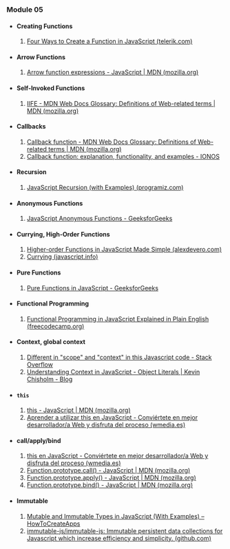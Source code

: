 ### Module 05

- #### Creating Functions
	1. [Four Ways to Create a Function in JavaScript (telerik.com)](https://www.telerik.com/blogs/four-ways-to-create-a-function-in-javascript)
- #### Arrow Functions
	1. [Arrow function expressions - JavaScript | MDN (mozilla.org)](https://developer.mozilla.org/en-US/docs/Web/JavaScript/Reference/Functions/Arrow_functions)
- #### Self-Invoked Functions
	1. [IIFE - MDN Web Docs Glossary: Definitions of Web-related terms | MDN (mozilla.org)](https://developer.mozilla.org/en-US/docs/Glossary/IIFE)
- #### Callbacks
	1. [Callback function - MDN Web Docs Glossary: Definitions of Web-related terms | MDN (mozilla.org)](https://developer.mozilla.org/en-US/docs/Glossary/Callback_function)
	2. [Callback function: explanation, functionality, and examples - IONOS](https://www.ionos.com/digitalguide/websites/web-development/what-is-a-callback-function/)
- #### Recursion
	1. [JavaScript Recursion (with Examples) (programiz.com)](https://www.programiz.com/javascript/recursion)
- #### Anonymous Functions
	1. [JavaScript Anonymous Functions - GeeksforGeeks](https://www.geeksforgeeks.org/javascript-anonymous-functions/)
- #### Currying, High-Order Functions
	1. [Higher-order Functions in JavaScript Made Simple (alexdevero.com)](https://blog.alexdevero.com/higher-order-functions-javascript/)
	2. [Currying (javascript.info)](https://javascript.info/currying-partials)
- #### Pure Functions
	1. [Pure Functions in JavaScript - GeeksforGeeks](https://www.geeksforgeeks.org/pure-functions-in-javascript/)
- #### Functional Programming
	1. [Functional Programming in JavaScript Explained in Plain English (freecodecamp.org)](https://www.freecodecamp.org/news/functional-programming-in-javascript-explained-in-plain-english/)
- #### Context, global context
	1. [Different in "scope" and "context" in this Javascript code - Stack Overflow](https://stackoverflow.com/questions/14328519/different-in-scope-and-context-in-this-javascript-code)
	2. [Understanding Context in JavaScript - Object Literals | Kevin Chisholm - Blog](https://blog.kevinchisholm.com/javascript/context-object-literals/)
- #### `this`
	1. [this - JavaScript | MDN (mozilla.org)](https://developer.mozilla.org/en-US/docs/Web/JavaScript/Reference/Operators/this)
	2. [Aprender a utilizar this en JavaScript - Conviértete en mejor desarrollador/a Web y disfruta del proceso (wmedia.es)](https://wmedia.es/aprender-usar-this-javascript/)
- #### call/apply/bind
	1. [this en JavaScript - Conviértete en mejor desarrollador/a Web y disfruta del proceso (wmedia.es)](https://wmedia.es/this-en-javascript-2/)
	2. [Function.prototype.call() - JavaScript | MDN (mozilla.org)](https://developer.mozilla.org/en-US/docs/Web/JavaScript/Reference/Global_Objects/Function/call)
	3. [Function.prototype.apply() - JavaScript | MDN (mozilla.org)](https://developer.mozilla.org/en-US/docs/Web/JavaScript/Reference/Global_Objects/Function/apply)
	4. [Function.prototype.bind() - JavaScript | MDN (mozilla.org)](https://developer.mozilla.org/en-US/docs/Web/JavaScript/Reference/Global_Objects/Function/bind)
- #### Immutable
	1. [Mutable and Immutable Types in JavaScript (With Examples) – HowToCreateApps](https://howtocreateapps.com/mutable-and-immutable-types-in-javascript-with-examples/)
	2. [immutable-js/immutable-js: Immutable persistent data collections for Javascript which increase efficiency and simplicity. (github.com)](https://github.com/immutable-js/immutable-js/)
	
